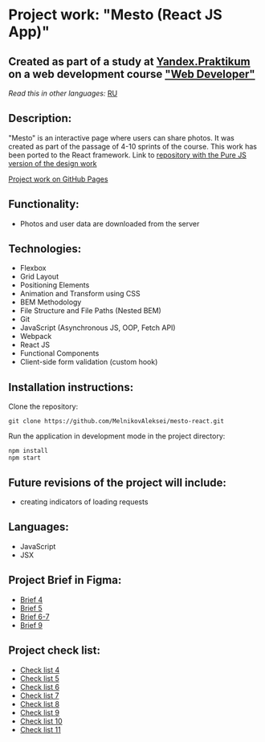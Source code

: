 # Project work: "Mesto (React JS App)"

## Created as part of a study at [Yandex.Praktikum](https://praktikum.yandex.com/) on a web development course ["Web Developer"](https://practicum.yandex.com/web/)

*Read this in other languages:* [RU](https://github.com/MelnikovAleksei/mesto-react/blob/master/README.md)

## Description:

"Mesto" is an interactive page where users can share photos. It was created as part of the passage of 4-10 sprints of the course. This work has been ported to the React framework. Link to [repository with the Pure JS version of the design work](https://github.com/MelnikovAleksei/mesto) 

[Project work on GitHub Pages](https://melnikovaleksei.github.io/mesto-react/index.html) 

## Functionality:

* Photos and user data are downloaded from the server

## Technologies:

* Flexbox
* Grid Layout
* Positioning Elements
* Animation and Transform using CSS
* BEM Methodology
* File Structure and File Paths (Nested BEM)
* Git
* JavaScript (Asynchronous JS, OOP, Fetch API)
* Webpack
* React JS
* Functional Components
* Client-side form validation (custom hook)

## Installation instructions:

Clone the repository:

`
git clone https://github.com/MelnikovAleksei/mesto-react.git
`

Run the application in development mode in the project directory:

```
npm install
npm start
```

## Future revisions of the project will include:

* creating indicators of loading requests 

## Languages:

* JavaScript
* JSX

## Project Brief in Figma:
* [Brief 4](https://www.figma.com/file/SLGf16iUspCIjC05qUi1dk/YP-project-4-mesto)
* [Brief 5](https://www.figma.com/file/n0Ho0JWLOCYiVkrboLTVJo/sprint-5-mesto)
* [Brief 6-7](https://www.figma.com/file/qk3Axq4MZryPzGFfCnUnrP/sprint-6-mesto)
* [Brief 9](https://www.figma.com/file/hhhIavVTeuilfPPZ6sbifl/JavaScript.-Sprint-9)

## Project check list:

* [Check list 4](https://code.s3.yandex.net/web-developer/checklists/new-program/checklist-4/index.html)
* [Check list 5](https://code.s3.yandex.net/web-developer/checklists/new-program/checklist-5/index.html)
* [Check list 6](https://code.s3.yandex.net/web-developer/checklists/new-program/checklist-6/index.html)
* [Check list 7](https://code.s3.yandex.net/web-developer/checklists/new-program/checklist-7/index.html)
* [Check list 8](https://code.s3.yandex.net/web-developer/checklists/new-program/checklist-8/index.html)
* [Check list 9](https://code.s3.yandex.net/web-developer/checklists/new-program/checklist-9/index.html)
* [Check list 10](https://code.s3.yandex.net/web-developer/checklists/new-program/checklist-10/index.html)
* [Check list 11](https://code.s3.yandex.net/web-developer/checklists/new-program/checklist-11/index.html)
